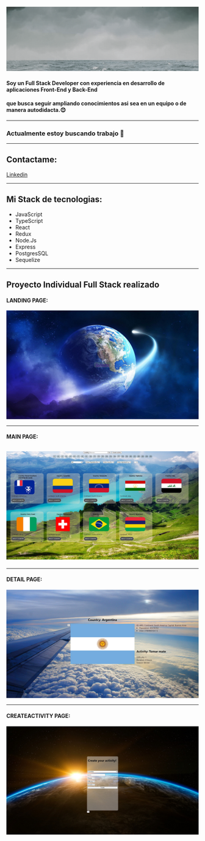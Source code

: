 ![Hola, mi nombre es Matias Filliez y soy FullStack Developer](./src/banner.gif)

#### Soy un Full Stack Developer con experiencia en desarrollo de aplicaciones Front-End y Back-End

#### que busca seguir ampliando conocimientos asi sea en un equipo o de manera autodidacta.😊

---

### Actualmente estoy buscando trabajo 👋

---

## Contactame:

[Linkedin](https://www.linkedin.com/in/matias-filliez-fullstackdeveloper/)

---

## Mi Stack de tecnologias:

- JavaScript
- TypeScript
- React
- Redux
- Node.Js
- Express
- PostgresSQL
- Sequelize

---

## Proyecto Individual Full Stack realizado

#### LANDING PAGE:

![Landing Page](./src/LandingPage.jpg)

---

#### MAIN PAGE:

## ![Main Page](./src/MainPage.jpg)

---

#### DETAIL PAGE:

![Detail Page](./src/Details.jpg)

---

#### CREATEACTIVITY PAGE:

![CreateActivity Page](./src/CreateActivity.jpg)
